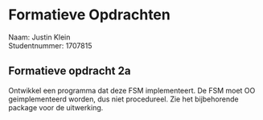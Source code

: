 # Formatieve Opdrachten
Naam: Justin Klein \
Studentnummer: 1707815

## Formatieve opdracht 2a
Ontwikkel een programma dat deze FSM implementeert. De FSM moet OO geimplementeerd worden, dus niet procedureel.
Zie het bijbehorende package voor de uitwerking.
